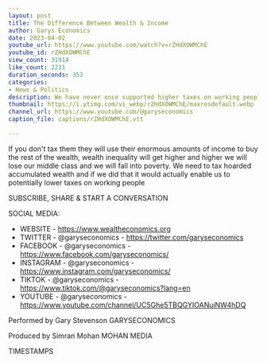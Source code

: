 ```yaml
---
layout: post
title: The Difference Between Wealth & Income
author: Garys Economics
date: 2023-04-02
youtube_url: https://www.youtube.com/watch?v=rZHdXOWMChE
youtube_id: rZHdXOWMChE
view_count: 31914
like_count: 2231
duration_seconds: 353
categories:
- News & Politics
description: We have never once supported higher taxes on working people, this channel has always been about higher taxes on people with huge amounts of accumulated hoarded wealth.
thumbnail: https://i.ytimg.com/vi_webp/rZHdXOWMChE/maxresdefault.webp
channel_url: https://www.youtube.com/@garyseconomics
caption_file: captions/rZHdXOWMChE.vtt

---
```


If you don't tax them they will use their enormous amounts of income to buy the rest of the wealth, wealth inequality will get higher and higher we will lose our middle class and we will fall into poverty. We need to tax hoarded accumulated wealth and if we did that it would actually enable us to potentially lower taxes on working people


SUBSCRIBE, SHARE & START A CONVERSATION


SOCIAL MEDIA:
- WEBSITE - https://www.wealtheconomics.org
- TWITTER - @garyseconomics - https://twitter.com/garyseconomics
- FACEBOOK - @garyseconomics - https://www.facebook.com/garyseconomics/
- INSTAGRAM - @garyseconomics - https://www.instagram.com/garyseconomics/
- TIKTOK - @garyseconomics - https://www.tiktok.com/@garyseconomics?lang=en
- YOUTUBE - @garyseconomics - https://www.youtube.com/channel/UC5Ghe5TBQGYIOANuiNW4hDQ


Performed by Gary Stevenson
GARYSECONOMICS


Produced by Simran Mohan
MOHAN MEDIA


TIMESTAMPS

